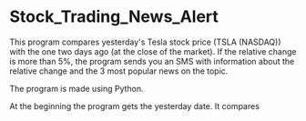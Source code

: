 # Stock_Trading_News_Alert
This program compares yesterday's Tesla stock price (TSLA (NASDAQ)) with the one two days ago (at the close of the market). If the relative change is more than 5%, the program sends you an SMS with information about the relative change and the 3 most popular news on the topic.


The program is made using Python. 

At the beginning the program gets the yesterday date. It compares 

